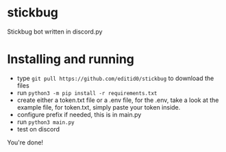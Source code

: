 # stickbug
Stickbug bot written in discord.py

# Installing and running
- type `git pull https://github.com/editid0/stickbug` to download the files
- run `python3 -m pip install -r requirements.txt`
- create either a token.txt file or a .env file, for the .env, take a look at the example file, for token.txt, simply paste your token inside.
- configure prefix if needed, this is in main.py
- run `python3 main.py`
- test on discord

You're done!